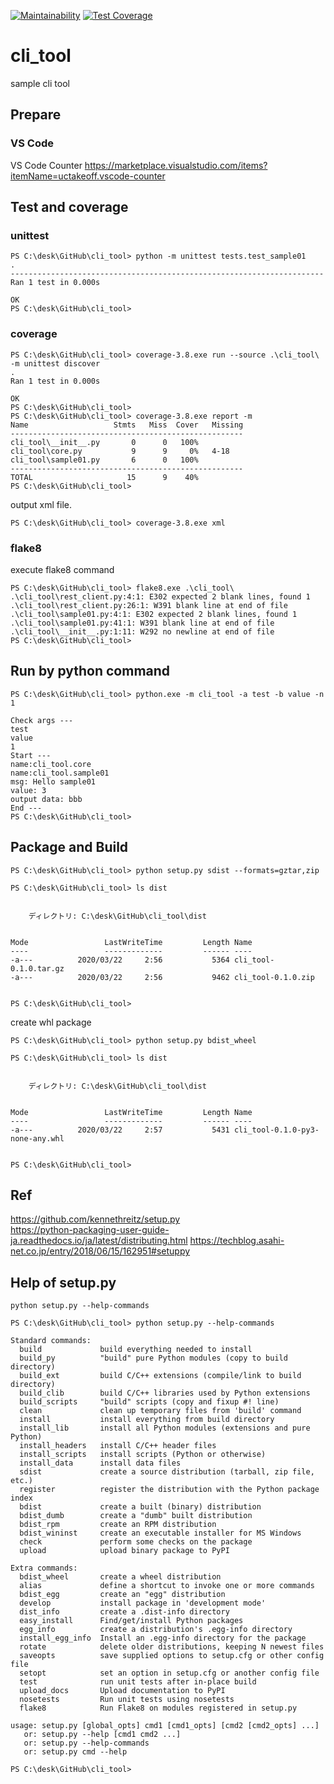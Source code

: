 [![Maintainability](https://api.codeclimate.com/v1/badges/e6339a90f3ecab80960b/maintainability)](https://codeclimate.com/github/akai-tsuki/cli_tool/maintainability)
[![Test Coverage](https://api.codeclimate.com/v1/badges/e6339a90f3ecab80960b/test_coverage)](https://codeclimate.com/github/akai-tsuki/cli_tool/test_coverage)

# cli_tool

sample cli tool



## Prepare

### VS Code

VS Code Counter
https://marketplace.visualstudio.com/items?itemName=uctakeoff.vscode-counter


## Test and coverage

### unittest

```
PS C:\desk\GitHub\cli_tool> python -m unittest tests.test_sample01
.
----------------------------------------------------------------------
Ran 1 test in 0.000s

OK
PS C:\desk\GitHub\cli_tool>
```

### coverage

```
PS C:\desk\GitHub\cli_tool> coverage-3.8.exe run --source .\cli_tool\ -m unittest discover
.
Ran 1 test in 0.000s

OK
PS C:\desk\GitHub\cli_tool>
PS C:\desk\GitHub\cli_tool> coverage-3.8.exe report -m 
Name                   Stmts   Miss  Cover   Missing
----------------------------------------------------
cli_tool\__init__.py       0      0   100%
cli_tool\core.py           9      9     0%   4-18
cli_tool\sample01.py       6      0   100%
----------------------------------------------------
TOTAL                     15      9    40%
PS C:\desk\GitHub\cli_tool>
```

output xml file.

```
PS C:\desk\GitHub\cli_tool> coverage-3.8.exe xml
```

### flake8

execute flake8 command
```
PS C:\desk\GitHub\cli_tool> flake8.exe .\cli_tool\
.\cli_tool\rest_client.py:4:1: E302 expected 2 blank lines, found 1
.\cli_tool\rest_client.py:26:1: W391 blank line at end of file
.\cli_tool\sample01.py:4:1: E302 expected 2 blank lines, found 1
.\cli_tool\sample01.py:41:1: W391 blank line at end of file
.\cli_tool\__init__.py:1:11: W292 no newline at end of file
PS C:\desk\GitHub\cli_tool>
```

## Run by python command

```
PS C:\desk\GitHub\cli_tool> python.exe -m cli_tool -a test -b value -n 1

Check args ---
test
value
1
Start ---
name:cli_tool.core
name:cli_tool.sample01
msg: Hello sample01
value: 3
output data: bbb
End ---
PS C:\desk\GitHub\cli_tool> 
```

## Package and Build

```
PS C:\desk\GitHub\cli_tool> python setup.py sdist --formats=gztar,zip

PS C:\desk\GitHub\cli_tool> ls dist


    ディレクトリ: C:\desk\GitHub\cli_tool\dist


Mode                 LastWriteTime         Length Name
----                 -------------         ------ ----
-a---          2020/03/22     2:56           5364 cli_tool-0.1.0.tar.gz
-a---          2020/03/22     2:56           9462 cli_tool-0.1.0.zip


PS C:\desk\GitHub\cli_tool> 
```

create whl package

```
PS C:\desk\GitHub\cli_tool> python setup.py bdist_wheel

PS C:\desk\GitHub\cli_tool> ls dist


    ディレクトリ: C:\desk\GitHub\cli_tool\dist


Mode                 LastWriteTime         Length Name
----                 -------------         ------ ----
-a---          2020/03/22     2:57           5431 cli_tool-0.1.0-py3-none-any.whl


PS C:\desk\GitHub\cli_tool>
```

## Ref

  https://github.com/kennethreitz/setup.py  
  https://python-packaging-user-guide-ja.readthedocs.io/ja/latest/distributing.html
  https://techblog.asahi-net.co.jp/entry/2018/06/15/162951#setuppy


## Help of setup.py

`python setup.py --help-commands`

```
PS C:\desk\GitHub\cli_tool> python setup.py --help-commands

Standard commands:
  build             build everything needed to install
  build_py          "build" pure Python modules (copy to build directory)
  build_ext         build C/C++ extensions (compile/link to build directory)
  build_clib        build C/C++ libraries used by Python extensions
  build_scripts     "build" scripts (copy and fixup #! line)
  clean             clean up temporary files from 'build' command
  install           install everything from build directory
  install_lib       install all Python modules (extensions and pure Python)
  install_headers   install C/C++ header files
  install_scripts   install scripts (Python or otherwise)
  install_data      install data files
  sdist             create a source distribution (tarball, zip file, etc.)
  register          register the distribution with the Python package index
  bdist             create a built (binary) distribution
  bdist_dumb        create a "dumb" built distribution
  bdist_rpm         create an RPM distribution
  bdist_wininst     create an executable installer for MS Windows
  check             perform some checks on the package
  upload            upload binary package to PyPI

Extra commands:
  bdist_wheel       create a wheel distribution
  alias             define a shortcut to invoke one or more commands
  bdist_egg         create an "egg" distribution
  develop           install package in 'development mode'
  dist_info         create a .dist-info directory
  easy_install      Find/get/install Python packages
  egg_info          create a distribution's .egg-info directory
  install_egg_info  Install an .egg-info directory for the package
  rotate            delete older distributions, keeping N newest files
  saveopts          save supplied options to setup.cfg or other config file
  setopt            set an option in setup.cfg or another config file
  test              run unit tests after in-place build
  upload_docs       Upload documentation to PyPI
  nosetests         Run unit tests using nosetests
  flake8            Run Flake8 on modules registered in setup.py

usage: setup.py [global_opts] cmd1 [cmd1_opts] [cmd2 [cmd2_opts] ...]
   or: setup.py --help [cmd1 cmd2 ...]
   or: setup.py --help-commands
   or: setup.py cmd --help

PS C:\desk\GitHub\cli_tool>
```
